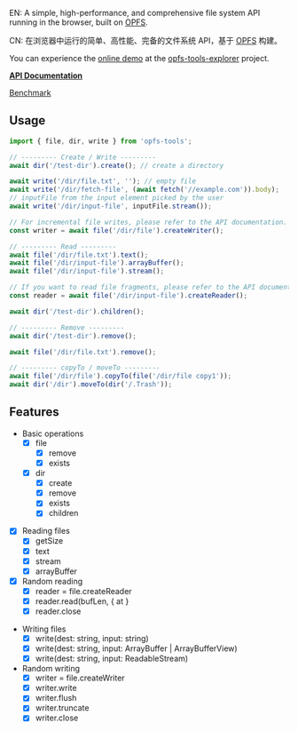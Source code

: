 EN: A simple, high-performance, and comprehensive file system API running in the browser, built on [OPFS](https://developer.mozilla.org/en-US/docs/Web/API/File_System_API/Origin_private_file_system).

CN: 在浏览器中运行的简单、高性能、完备的文件系统 API，基于 [OPFS](https://developer.mozilla.org/en-US/docs/Web/API/File_System_API/Origin_private_file_system) 构建。

You can experience the [online demo](https://hughfenghen.github.io/opfs-tools-explorer/) at the [opfs-tools-explorer](https://github.com/hughfenghen/opfs-tools-explorer) project.

[**API Documentation**](./docs/api.md)

[Benchmark](https://hughfenghen.github.io/opfs-tools/benchmark/)

## Usage

```js
import { file, dir, write } from 'opfs-tools';

// --------- Create / Write ---------
await dir('/test-dir').create(); // create a directory

await write('/dir/file.txt', ''); // empty file
await write('/dir/fetch-file', (await fetch('//example.com')).body);
// inputFile from the input element picked by the user
await write('/dir/input-file', inputFile.stream());

// For incremental file writes, please refer to the API documentation.
const writer = await file('/dir/file').createWriter();

// --------- Read ---------
await file('/dir/file.txt').text();
await file('/dir/input-file').arrayBuffer();
await file('/dir/input-file').stream();

// If you want to read file fragments, please refer to the API documentation.
const reader = await file('/dir/input-file').createReader();

await dir('/test-dir').children();

// --------- Remove ---------
await dir('/test-dir').remove();

await file('/dir/file.txt').remove();

// --------- copyTo / moveTo ---------
await file('/dir/file').copyTo(file('/dir/file copy1'));
await dir('/dir').moveTo(dir('/.Trash'));
```

## Features

- Basic operations
  - [x] file
    - [x] remove
    - [x] exists
  - [x] dir
    - [x] create
    - [x] remove
    - [x] exists
    - [x] children
- [x] Reading files
  - [x] getSize
  - [x] text
  - [x] stream
  - [x] arrayBuffer
- [x] Random reading
  - [x] reader = file.createReader
  - [x] reader.read(bufLen, { at }
  - [x] reader.close
- Writing files
  - [x] write(dest: string, input: string)
  - [x] write(dest: string, input: ArrayBuffer | ArrayBufferView)
  - [x] write(dest: string, input: ReadableStream)
- Random writing
  - [x] writer = file.createWriter
  - [x] writer.write
  - [x] writer.flush
  - [x] writer.truncate
  - [x] writer.close
